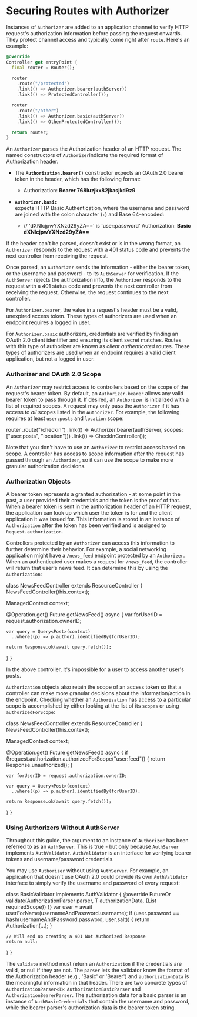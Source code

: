 




# Securing Routes with Authorizer

Instances of  `Authorizer`  are added to an application channel to verify HTTP request's authorization information before passing the request onwards. They protect channel access and typically come right after  `route`. Here's an example:

```dart
@override
Controller get entryPoint {
  final router = Router();

  router
    .route("/protected")
    .link(() => Authorizer.bearer(authServer))
    .link(() => ProtectedController());

  router
    .route("/other")
    .link(() => Authorizer.basic(authServer))
    .link(() => OtherProtectedController());

  return router;
}
```

An  `Authorizer`  parses the Authorization header of an HTTP request. The named constructors of  `Authorizer`indicate the required format of Authorization header. 

- The  **`Authorization.bearer()`** 
   constructor expects an OAuth 2.0 bearer token in the header, which has the following format:

	- Authorization: **Bearer 768iuzjkx82jkasjkd9z9**

- **`Authorizer.basic`**  
  expects HTTP Basic Authentication, where the username and password are joined with the colon character (`:`) and Base 64-encoded:

	- // 'dXNlcjpwYXNzd29yZA==' is 'user:password'
	Authorization: **Basic dXNlcjpwYXNzd29yZA==**


If the header can't be parsed, doesn't exist or is in the wrong format, an  `Authorizer`  responds to the request with a 401 status code and prevents the next controller from receiving the request.

Once parsed, an  `Authorizer`  sends the information - either the bearer token, or the username and password - to its  `AuthServer`  for verification. If the  `AuthServer`  rejects the authorization info, the  `Authorizer`  responds to the request with a 401 status code and prevents the next controller from receiving the request. Otherwise, the request continues to the next controller.

For  `Authorizer.bearer`, the value in a request's header must be a valid, unexpired access token. These types of authorizers are used when an endpoint requires a logged in user.

For  `Authorizer.basic`  authorizers, credentials are verified by finding an OAuth 2.0 client identifier and ensuring its client secret matches. Routes with this type of authorizer are known as  _client authenticated_  routes. These types of authorizers are used when an endpoint requires a valid client application, but not a logged in user.

### Authorizer and OAuth 2.0 Scope

An  `Authorizer`  may restrict access to controllers based on the scope of the request's bearer token. By default, an  `Authorizer.bearer`  allows any valid bearer token to pass through it. If desired, an  `Authorizer`  is initialized with a list of required scopes. A request may only pass the  `Authorizer`  if it has access to  _all_  scopes listed in the  `Authorizer`. For example, the following requires at least  `user:posts`  and  `location`  scope:

router
  .route("/checkin")
  .link(() => Authorizer.bearer(authServer, scopes: ["user:posts", "location"]))
  .link(() => CheckInController());

Note that you don't have to use an  `Authorizer`  to restrict access based on scope. A controller has access to scope information after the request has passed through an  `Authorizer`, so it can use the scope to make more granular authorization decisions.

### Authorization Objects

A bearer token represents a granted authorization - at some point in the past, a user provided their credentials and the token is the proof of that. When a bearer token is sent in the authorization header of an HTTP request, the application can look up which user the token is for and the client application it was issued for. This information is stored in an instance of  `Authorization`  after the token has been verified and is assigned to  `Request.authorization`.

Controllers protected by an  `Authorizer`  can access this information to further determine their behavior. For example, a social networking application might have a  `/news_feed`  endpoint protected by an  `Authorizer`. When an authenticated user makes a request for  `/news_feed`, the controller will return that user's news feed. It can determine this by using the  `Authorization`:

class NewsFeedController extends ResourceController {
  NewsFeedController(this.context);

  ManagedContext context;

  @Operation.get()
  Future<Response> getNewsFeed() async {
    var forUserID = request.authorization.ownerID;

    var query = Query<Post>(context)
      ..where((p) => p.author).identifiedBy(forUserID);

    return Response.ok(await query.fetch());
  }
}

In the above controller, it's impossible for a user to access another user's posts.

`Authorization`  objects also retain the scope of an access token so that a controller can make more granular decisions about the information/action in the endpoint. Checking whether an  `Authorization`  has access to a particular scope is accomplished by either looking at the list of its  `scopes`  or using  `authorizedForScope`:

class NewsFeedController extends ResourceController {
  NewsFeedController(this.context);

  ManagedContext context;

  @Operation.get()
  Future<Response> getNewsFeed() async {
    if (!request.authorization.authorizedForScope("user:feed")) {
      return Response.unauthorized();
    }

    var forUserID = request.authorization.ownerID;

    var query = Query<Post>(context)
      ..where((p) => p.author).identifiedBy(forUserID);

    return Response.ok(await query.fetch());
  }
}

### Using Authorizers Without AuthServer

Throughout this guide, the argument to an instance of  `Authorizer`  has been referred to as an  `AuthServer`. This is true - but only because  `AuthServer`  implements  `AuthValidator`.  `AuthValidator`  is an interface for verifying bearer tokens and username/password credentials.

You may use  `Authorizer`  without using  `AuthServer`. For example, an application that doesn't use OAuth 2.0 could provide its own  `AuthValidator`  interface to simply verify the username and password of every request:

class BasicValidator implements AuthValidator {
  @override
  FutureOr<Authorization> validate<T>(AuthorizationParser<T> parser, T authorizationData, {List<AuthScope> requiredScope}) {}
    var user = await userForName(usernameAndPassword.username);
    if (user.password == hash(usernameAndPassword.password, user.salt)) {
      return Authorization(...);
    }

    // Will end up creating a 401 Not Authorized Response
    return null;
  }
}

The  `validate`  method must return an  `Authorization`  if the credentials are valid, or null if they are not. The  `parser`  lets the validator know the format of the Authorization header (e.g., 'Basic' or 'Bearer') and  `authorizationData`  is the meaningful information in that header. There are two concrete types of  `AuthorizationParser<T>`:  `AuthorizationBasicParser`  and  `AuthorizationBearerParser`. The authorization data for a basic parser is an instance of  `AuthBasicCredentials`  that contain the username and password, while the bearer parser's authorization data is the bearer token string.
























<!--stackedit_data:
eyJoaXN0b3J5IjpbOTYwNjMxNjQ0XX0=
-->